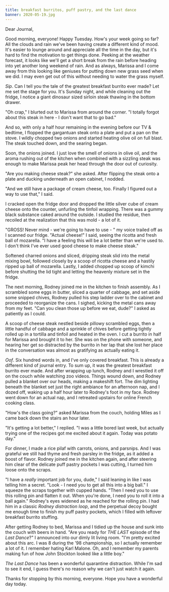 ```yaml
---
title: breakfast burritos, puff pastry, and the last dance
banner: 2020-05-19.jpg
---
```


Dear Journal,

Good morning, everyone!  Happy Tuesday.  How's your week going so far?
All the clouds and rain we've been having create a different kind of
mood.  It's easier to lounge around and appreciate all the time in the
day, but it's hard to find the motivation to get things done.  Peeking
at the weather forecast, it looks like we'll get a short break from
the rain before heading into yet another long weekend of rain.  And as
always, Marissa and I come away from this looking like geniuses for
putting down new grass seed when we did.  I may even get out of this
without needing to water the grass myself.

_Sip_.  Can I tell you the tale of the greatest breakfast burrito ever
made?  Let me set the stage for you.  It's Sunday night, and while
cleaning out the fridge, I notice a giant dinosaur sized sirloin steak
thawing in the bottom drawer.

"Oh crap," I blurted out to Marissa from around the corner.  "I
totally forgot about this steak in here - I don't want that to go
bad."

And so, with only a half hour remaining in the evening before our TV &
bedtime, I flopped the gargantuan steak onto a plate and put a pan on
the stove.  I wildly chopped two onions and started heating olive oil
on full blast.  The steak touched down, and the searing began.

Soon, the onions joined.  I just love the smell of onions in olive
oil, and the aroma rushing out of the kitchen when combined with a
sizzling steak was enough to make Marissa peak her head through the
door out of curiosity.

"Are you making cheese steak?" she asked.  After flipping the steak
onto a plate and ducking underneath an open cabinet, I nodded.

"And we still have a package of cream cheese, too.  Finally I figured
out a way to use that," I said.

I cracked open the fridge door and dropped the little silver cube of
cream cheese onto the counter, unfurling the tinfoil wrapping.  There
was a gummy black substance caked around the outside.  I studied the
residue, then recoiled at the realization that this was mold - a lot
of it.

"GROSS!  Never mind - we're going to have to use - " my voice trailed
off as I scanned our fridge.  "Actual cheese!" I said, seeing the
ricotta and fresh ball of mozarella.  "I have a feeling this will be a
lot better than we're used to.  I don't think I've ever used good
cheese to make cheese steak."

Softened charred onions and sliced, dripping steak slid into the metal
mixing bowl, followed closely by a scoop of ricotta cheese and a
hastily ripped up ball of mozarella.  Lastly, I added chopped up scoop
of kimchi before shutting the lid tight and letting the heavenly
mixture set in the fridge.

The next morning, Rodney joined me in the kitchen to finish assembly.
As I scrambled some eggs in butter, sliced a quarter of cabbage, and
set aside some snipped chives, Rodney pulled his step ladder over to
the cabinet and proceeded to reorganize the cans.  I sighed, kicking
the metal cans away from my feet.  "Can you clean those up before we
eat, dude?" I asked as patiently as I could.

A scoop of cheese steak nestled beside pillowy scrambled eggs, then a
little handful of cabbage and a sprinkle of chives before getting
tightly rolled up in a tortilla and tinfoil and heated in the oven.  I
cut a burrito in half for Marissa and brought it to her.  She was on
the phone with someone, and hearing her get so distracted by the
burrito in her lap that she lost her place in the conversation was
almost as gratifying as actually eating it.

_Oof_.  Six hundred words in, and I've only covered breakfast.  This
is already a different kind of journal entry.  To sum up, it was the
greatest breakfast burrito ever made.  And after wrapping up lunch,
Rodney and I wrestled it off on the couch while watching zoo videos.
Things wound down, and Rodney pulled a blanket over our heads, making
a makeshift fort.  The dim lighting beneath the blanket set just the
right ambiance for an afternoon nap, and I dozed off, waking up a half
hour later to Rodney's foot in my face.  Rodney went down for an
actual nap, and I retreated upstairs for online French cooking class.

"How's the class going?" asked Marissa from the couch, holding Miles
as I came back down the stairs an hour later.

"It's getting a lot better," I replied.  "I was a little bored last
week, but actually trying one of the recipes got me excited about it
again.  Today was potato day."

For dinner, I made a rice pilaf with carrots, onions, and parsnips.
And I was grateful we still had thyme and fresh parsley in the fridge,
as it added a boost of flavor.  Rodney joined me in the kitchen again,
and after steering him clear of the delicate puff pastry pockets I was
cutting, I turned him loose onto the scraps.

"I have a _really_ important job for you, dude," I said leaning in
like I was telling him a secret.  "Look - I need you to get all this
into a big ball."  I squeeze the scraps together with cupped hands.
"Then I need you to use this rolling pin and flatten it out.  When
you're done, I need you to roll it into a ball again."  Rodney's eyes
widened as he reached for the rolling pin.  I had him in a classic
_Rodney distraction loop_, and the perpetual decoy bought me enough
time to finish my puff pastry pockets, which I filled with leftover
breakfast burrito stuffing.

After getting Rodney to bed, Marissa and I tidied up the house and
sunk into the couch with beers in hand.  "Are you ready for _THE LAST_
episode of the _Last Dance_?" I announced into our dimly lit living
room.  "I'm pretty excited about this arc.  I was 8 during the '98
championship, so I actually remember a lot of it.  I remember hating
Karl Malone.  Oh, and I remember my parents making fun of how John
Stockton looked like a little boy."

_The Last Dance_ has been a wonderful quarantine distraction.  While
I'm sad to see it end, I guess there's no reason why we can't just
watch it again.

Thanks for stopping by this morning, everyone.  Hope you have a
wonderful day today.
